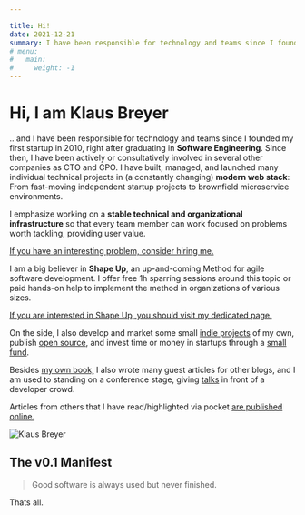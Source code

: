 ```yaml
---

title: Hi!
date: 2021-12-21
summary: I have been responsible for technology and teams since I founded my first startup in 2010, right after graduating in Software Engineering. Since then, I have been actively or consultatively involved in several other companies as CTO and CPO. I have built, managed, and launched many individual technical projects in (a constantly changing) modern web stack: From fast-moving independent startup projects to brownfield microservice environments.
# menu:
#   main:
#     weight: -1
---
```

# Hi, I am Klaus Breyer

.. and I have been responsible for technology and teams since I founded my first startup in 2010, right after graduating in **Software Engineering**. Since then, I have been actively or consultatively involved in several other companies as CTO and CPO. I have built, managed, and launched many individual technical projects in (a constantly changing) **modern web stack**: From fast-moving independent startup projects to brownfield microservice environments.

I emphasize working on a **stable technical and organizational infrastructure** so that every team member can work focused on problems worth tackling, providing user value.

[If you have an interesting problem, consider hiring me.][1]

I am a big believer in **Shape Up**, an up-and-coming Method for agile software development. I offer free 1h sparring sessions around this topic or paid hands-on help to implement the method in organizations of various sizes.

[If you are interested in Shape Up, you should visit my dedicated page.][2]

On the side, I also develop and market some small [indie projects][3] of my own, publish [open source][4], and invest time or money in startups through a [small fund][5].

Besides [my own book,][6] I also wrote many guest articles for other blogs, and I am used to standing on a conference stage, giving [talks][7] in front of a developer crowd.

Articles from others that I have read/highlighted via pocket [are published online.][8]

![Klaus Breyer](/images/klaus-breyer.jpg)

## The v0.1 Manifest
> Good software is always used but never finished.

Thats all.

[1]: https://v01.io/consulting/
[2]: https://v01.io/shape-up/
[3]: https://v01.io/v01-software/
[4]: https://v01.io/category/open-source/
[5]: https://v01.io/v01-fund/
[6]: https://v01.io/2015/01/11/praxishandbuch-facebook-entwicklung/
[7]: https://v01.io/reel/
[8]: https://pocket.v01.io/

